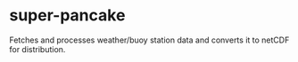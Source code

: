 # super-pancake
Fetches and processes weather/buoy station data and converts it to netCDF for distribution.
